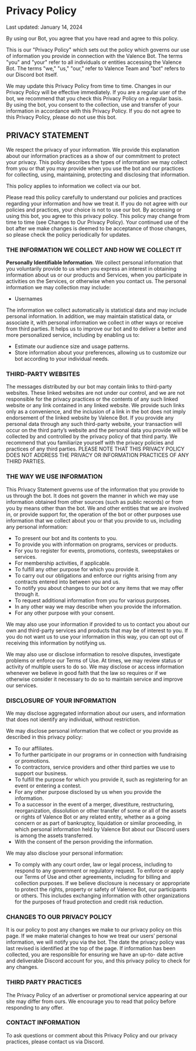 # Privacy Policy

Last updated: January 14, 2024

By using our Bot, you agree that you have read and agree to this policy.

This is our "Privacy Policy" which sets out the policy which governs our use of information you provide in connection with the Valence Bot. The terms "you" and "your" refer to all individuals or entities accessing the Valence Bot. The terms "we," "us," "our," refer to Valence Team and "bot" refers to our Discord bot itself.

We may update this Privacy Policy from time to time. Changes in our Privacy Policy will be effective immediately. If you are a regular user of the bot, we recommend that you check this Privacy Policy on a regular basis. By using the bot, you consent to the collection, use and transfer of your information in accordance with this Privacy Policy. If you do not agree to this Privacy Policy, please do not use this bot.

## PRIVACY STATEMENT
We respect the privacy of your information. We provide this explanation about our information practices as a show of our commitment to protect your privacy. This policy describes the types of information we may collect from you or that you may provide when you use the bot and our practices for collecting, using, maintaining, protecting and disclosing that information.

This policy applies to information we collect via our bot.

Please read this policy carefully to understand our policies and practices regarding your information and how we treat it. If you do not agree with our policies and practices, your choice is not to use our bot. By accessing or using this bot, you agree to this privacy policy. This policy may change from time to time (see Changes to Our Privacy Policy). Your continued use of the bot after we make changes is deemed to be acceptance of those changes, so please check the policy periodically for updates.

### THE INFORMATION WE COLLECT AND HOW WE COLLECT IT
**Personally Identifiable Information**. We collect personal information that you voluntarily provide to us when you express an interest in obtaining information about us or our products and Services, when you participate in activities on the Services, or otherwise when you contact us. The personal information we may collection may include:
- Usernames

The information we collect automatically is statistical data and may include personal information. In addition, we may maintain statistical data, or associate it, with personal information we collect in other ways or receive from third parties. It helps us to improve our bot and to deliver a better and more personalized service, including by enabling us to:

- Estimate our audience size and usage patterns.
- Store information about your preferences, allowing us to customize our bot according to your individual needs.

### THIRD-PARTY WEBSITES
The messages distributed by our bot may contain links to third-party websites. These linked websites are not under our control, and we are not responsible for the privacy practices or the contents of any such linked website or any link contained in any linked website. We provide such links only as a convenience, and the inclusion of a link in the bot does not imply endorsement of the linked website by Valence Bot. If you provide any personal data through any such third-party website, your transaction will occur on the third party’s website and the personal data you provide will be collected by and controlled by the privacy policy of that third party. We recommend that you familiarize yourself with the privacy policies and practices of any third parties. PLEASE NOTE THAT THIS PRIVACY POLICY DOES NOT ADDRESS THE PRIVACY OR INFORMATION PRACTICES OF ANY THIRD PARTIES.

### THE WAY WE USE INFORMATION
This Privacy Statement governs use of the information that you provide to us through the bot. It does not govern the manner in which we may use information obtained from other sources (such as public records) or from you by means other than the bot. We and other entities that we are involved in, or provide support for, the operation of the bot or other purposes use information that we collect about you or that you provide to us, including any personal information:

- To present our bot and its contents to you.
- To provide you with information on programs, services or products.
- For you to register for events, promotions, contests, sweepstakes or services.
- For membership activities, if applicable.
- To fulfill any other purpose for which you provide it.
- To carry out our obligations and enforce our rights arising from any contracts entered into between you and us.
- To notify you about changes to our bot or any items that we may offer through it.
- To request additional information from you for various purposes.
- In any other way we may describe when you provide the information.
- For any other purpose with your consent.

We may also use your information if provided to us to contact you about our own and third-party services and products that may be of interest to you. If you do not want us to use your information in this way, you can opt out of receiving this information by notifying us.

We may also use or disclose information to resolve disputes, investigate problems or enforce our Terms of Use. At times, we may review status or activity of multiple users to do so. We may disclose or access information whenever we believe in good faith that the law so requires or if we otherwise consider it necessary to do so to maintain service and improve our services.

### DISCLOSURE OF YOUR INFORMATION
We may disclose aggregated information about our users, and information that does not identify any individual, without restriction.

We may disclose personal information that we collect or you provide as described in this privacy policy:

- To our affiliates.
- To further participate in our programs or in connection with fundraising or promotions.
- To contractors, service providers and other third parties we use to support our business.
- To fulfill the purpose for which you provide it, such as registering for an event or entering a contest.
- For any other purpose disclosed by us when you provide the information.
- To a successor in the event of a merger, divestiture, restructuring, reorganization, dissolution or other transfer of some or all of the assets or rights of Valence Bot or any related entity, whether as a going concern or as part of bankruptcy, liquidation or similar proceeding, in which personal information held by Valence Bot about our Discord users is among the assets transferred.
- With the consent of the person providing the information.

We may also disclose your personal information:
- To comply with any court order, law or legal process, including to respond to any government or regulatory request.
To enforce or apply our Terms of Use and other agreements, including for billing and collection purposes.
If we believe disclosure is necessary or appropriate to protect the rights, property or safety of Valence Bot, our participants or others. This includes exchanging information with other organizations for the purposes of fraud protection and credit risk reduction.

### CHANGES TO OUR PRIVACY POLICY
It is our policy to post any changes we make to our privacy policy on this page. If we make material changes to how we treat our users’ personal information, we will notify you via the bot. The date the privacy policy was last revised is identified at the top of the page. If information has been collected, you are responsible for ensuring we have an up-to- date active and deliverable Discord account for you, and this privacy policy to check for any changes.

### THIRD PARTY PRACTICES
The Privacy Policy of an advertiser or promotional service appearing at our site may differ from ours. We encourage you to read that policy before responding to any offer.

### CONTACT INFORMATION
To ask questions or comment about this Privacy Policy and our privacy practices, please contact us via Discord.

